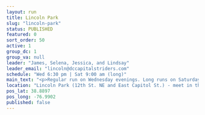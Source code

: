 ```yaml
---
layout: run
title: Lincoln Park
slug: "lincoln-park"
status: PUBLISHED
featured: 0
sort_order: 50
active: 1
group_dc: 1
group_va: null
leader: "James, Selena, Jessica, and Lindsay"
leader_email: "lincoln@dccapitalstriders.com"
schedule: "Wed 6:30 pm | Sat 9:00 am (long)"
main_text: "<p>Regular run on Wednesday evenings. Long runs on Saturdays.&nbsp;<span>Slower-paced runs on Thursday mornings will return in the spring.</span></p>"
location: "Lincoln Park (12th St. NE and East Capitol St.) - meet in the center of the park next to the Lincoln statue."
pos_lat: 38.8897
pos_long: -76.9902
published: false
---
```



